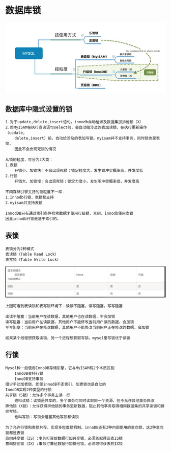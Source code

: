 # 数据库锁

![image](https://github.com/williamzhang11/fastTech/blob/master/src/main/java/com/xiu/fastTech/dblock/image/sqllock.jpg)

## 数据库中隐式设置的锁
	1.对于update,delete,insert语句，innodb自动给涉及数据集加排他锁（X）
	2.而MyISAM在执行查询语句select前，会自动给涉及的表加读锁，在执行更新操作（update,
		delete,insert）前，自动给涉及的表加写锁。myisam并不支持事务，同时锁也是表锁，
		因此不会出现死锁的情况

	从锁的粒度，可分为2大类：
	1.表锁
		开销小，加锁快；不会出现死锁；锁定粒度大，发生锁冲突概率高，并发度低
	2.行锁
		开销大，加锁慢；会出现死锁；锁定力度小，发生所冲突概率低，并发度高
		
	不同存储引擎支持的锁粒度不一样：
	1.Innodb行锁，表锁都支持
	2.myisam只支持表锁
	
	InnodDB只有通过索引条件检索数据才使用行级锁，否则，innodb使用表锁
	因此innodb行锁是基于索引的。
	
## 表锁
	表锁分为2种模式
	表读锁（Table Read Lock）
	表写锁（Table Write Lock）
![image](https://github.com/williamzhang11/fastTech/blob/master/src/main/java/com/xiu/fastTech/dblock/image/tablelock.jpg)

	上图可看到表读锁和表写锁环境下：读读不阻塞，读写阻塞，写写阻塞
	
	读读不阻塞：当前用户在读数据，其他用户也在读数据，不会加锁
	读写阻塞：当前用户在读数据，其他用户不能修改当前用户读的数据，会加锁
	写写阻塞：当前用户在修改数据，其他用户不能修改当前用户正在修改的数据，会加锁
	
	如果某个线程想获取读锁，另一个进程想获取写锁，mysql里写锁优于读锁
	
## 行锁
	Mysql种一般使用InnoDB存储引擎，它与MyISAM有2个本质区别
		InnoDB支持行锁
		InnoDB支持事务
	很少手动加表锁，即使innodB不走索引，加表锁也是自动的
	InnoDB实现2种类型的行锁
	共享锁（S锁）：允许多个事务去读一行
		也叫读锁：读锁是共享的，多个事务可同时读取同一个资源，但不允许其他事务修改
	排他锁（X锁）：允许获得排他锁的事务更新数据，阻止其他事务取得相同数据集的共享读锁和排他写锁。
		也叫写锁：写锁会阻塞其他写锁和读锁
	
	为了允许行锁和表锁共存，实现多粒度锁机制，innoDB还有2种内部使用的意向锁，这2种意向锁都是表锁
	意向共享锁（IS）:事务打算给数据行加共享锁，必须先取得该表IS锁
	意向排他锁（IX）:事务打算给数据行加排他锁，必须取得该表的IX锁
	
	

	
	
	
	
	
	
	
	
	
	
	
	
	
	
	
